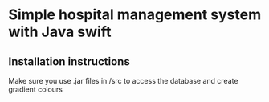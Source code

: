 # Simple hospital management system with Java swift 

## Installation instructions 

Make sure you use .jar files in /src to access the database and create gradient colours
